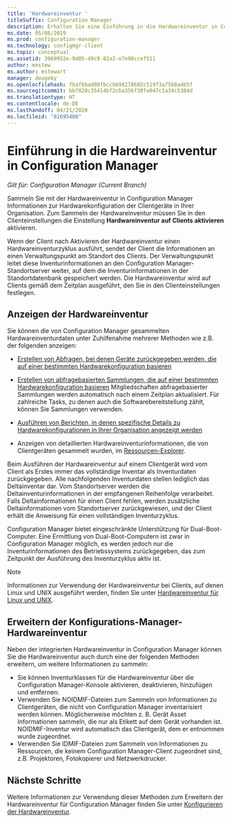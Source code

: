 ```yaml
---
title: 'Hardwareinventur '
titleSuffix: Configuration Manager
description: Erhalten Sie eine Einführung in die Hardwareinventur in Configuration Manager.
ms.date: 05/08/2019
ms.prod: configuration-manager
ms.technology: configmgr-client
ms.topic: conceptual
ms.assetid: 3969952e-9d05-49c9-82a2-e7e90ccef511
author: mestew
ms.author: mstewart
manager: dougeby
ms.openlocfilehash: 7baf6bad80fbccb698278602c519f3a75b8a4b5f
ms.sourcegitcommit: bbf820c35414bf2cba356f30fe047c1a34c5384d
ms.translationtype: HT
ms.contentlocale: de-DE
ms.lasthandoff: 04/21/2020
ms.locfileid: "81695408"
---
```

# <a name="introduction-to-hardware-inventory-in-configuration-manager"></a>Einführung in die Hardwareinventur in Configuration Manager

*Gilt für: Configuration Manager (Current Branch)*

Sammeln Sie mit der Hardwareinventur in Configuration Manager Informationen zur Hardwarekonfiguration der Clientgeräte in Ihrer Organisation. Zum Sammeln der Hardwareinventur müssen Sie in den Clienteinstellungen die Einstellung **Hardwareinventur auf Clients aktivieren** aktivieren.  

 Wenn der Client nach Aktivieren der Hardwareinventur einen Hardwareinventurzyklus ausführt, sendet der Client die Informationen an einen Verwaltungspunkt am Standort des Clients. Der Verwaltungspunkt leitet diese Inventurinformationen an den Configuration Manager-Standortserver weiter, auf dem die Inventurinformationen in der Standortdatenbank gespeichert werden. Die Hardwareinventur wird auf Clients gemäß dem Zeitplan ausgeführt, den Sie in den Clienteinstellungen festlegen.  
## <a name="view-hardware-inventory"></a>Anzeigen der Hardwareinventur 

 Sie können die von Configuration Manager gesammelten Hardwareinventurdaten unter Zuhilfenahme mehrerer Methoden wie z.B. der folgenden anzeigen:  

- [Erstellen von Abfragen, bei denen Geräte zurückgegeben werden, die auf einer bestimmten Hardwarekonfiguration basieren](../../../../core/servers/manage/introduction-to-queries.md)  

- [Erstellen von abfragebasierten Sammlungen, die auf einer bestimmten Hardwarekonfiguration basieren](../../../../core/clients/manage/collections/introduction-to-collections.md) Mitgliedschaften abfragebasierter Sammlungen werden automatisch nach einem Zeitplan aktualisiert. Für zahlreiche Tasks, zu denen auch die Softwarebereitstellung zählt, können Sie Sammlungen verwenden.

- [Ausführen von Berichten, in denen spezifische Details zu Hardwarekonfigurationen in Ihrer Organisation angezeigt werden](../../../servers/manage/introduction-to-reporting.md)

- Anzeigen von detaillierten Hardwareinventurinformationen, die von Clientgeräten gesammelt wurden, im [Ressourcen-Explorer](../../../../core/clients/manage/inventory/use-resource-explorer-to-view-hardware-inventory.md).

Beim Ausführen der Hardwareinventur auf einem Clientgerät wird vom Client als Erstes immer das vollständige Inventar als Inventurdaten zurückgegeben. Alle nachfolgenden Inventurdaten stellen lediglich das Deltainventar dar. Vom Standortserver werden die Deltainventurinformationen in der empfangenen Reihenfolge verarbeitet. Falls Deltainformationen für einen Client fehlen, werden zusätzliche Deltainformationen vom Standortserver zurückgewiesen, und der Client erhält die Anweisung für einen vollständigen Inventurzyklus.  

 Configuration Manager bietet eingeschränkte Unterstützung für Dual-Boot-Computer. Eine Ermittlung von Dual-Boot-Computern ist zwar in Configuration Manager möglich, es werden jedoch nur die Inventurinformationen des Betriebssystems zurückgegeben, das zum Zeitpunkt der Ausführung des Inventurzyklus aktiv ist.  

> [!NOTE]  
>  Informationen zur Verwendung der Hardwareinventur bei Clients, auf denen Linux und UNIX ausgeführt werden, finden Sie unter [Hardwareinventur für Linux und UNIX](../../../../core/clients/manage/inventory/hardware-inventory-for-linux-and-unix.md).  

## <a name="extending-configuration-manager-hardware-inventory"></a>Erweitern der Konfigurations-Manager-Hardwareinventur  
 Neben der integrierten Hardwareinventur in Configuration Manager können Sie die Hardwareinventur auch durch eine der folgenden Methoden erweitern, um weitere Informationen zu sammeln:  

- Sie können Inventurklassen für die Hardwareinventur über die Configuration Manager-Konsole aktivieren, deaktivieren, hinzufügen und entfernen.  
- Verwenden Sie NOIDMIF-Dateien zum Sammeln von Informationen zu Clientgeräten, die nicht von Configuration Manager inventarisiert werden können. Möglicherweise möchten z. B. Gerät Asset Informationen sammeln, die nur als Etikett auf dem Gerät vorhanden ist. NOIDMIF-Inventur wird automatisch das Clientgerät, dem er entnommen wurde zugeordnet.  
- Verwenden Sie IDMIF-Dateien zum Sammeln von Informationen zu Ressourcen, die keinem Configuration Manager-Client zugeordnet sind, z.B. Projektoren, Fotokopierer und Netzwerkdrucker.


## <a name="next-steps"></a>Nächste Schritte
Weitere Informationen zur Verwendung dieser Methoden zum Erweitern der Hardwareinventur für Configuration Manager finden Sie unter [Konfigurieren der Hardwareinventur](../../../../core/clients/manage/inventory/configure-hardware-inventory.md).  
